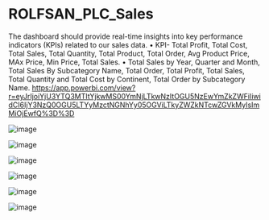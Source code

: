 # ROLFSAN_PLC_Sales
The dashboard should provide real-time insights into key performance indicators (KPIs) related to our sales data.
• KPI- Total Profit, Total Cost, Total Sales, Total Quantity, Total Product, Total Order, Avg Product Price, MAx Price, Min
Price, Total Sales.
• Total Sales by Year, Quarter and Month, Total Sales By Subcategory Name, Total Order, Total Profit, Total Sales, Total
Quantity and Total Cost by Continent, Total Order by Subcategory Name.
https://app.powerbi.com/view?r=eyJrIjoiYjU3YTQ3MTItYjkwMS00YmNjLTkwNzItOGU5NzEwYmZkZWFiIiwidCI6IjY3NzQ0OGU5LTYyMzctNGNhYy05OGViLTkyZWZkNTcwZGVkMyIsImMiOjEwfQ%3D%3D

![image](https://github.com/user-attachments/assets/cf38fbf9-90c2-4ccd-a6ca-ca940920daee)

![image](https://github.com/user-attachments/assets/8cc4c13c-b294-4ec7-832e-52651d650a68)

![image](https://github.com/user-attachments/assets/c9eb0c7c-2392-4e3f-a9c9-e3116807add2)

![image](https://github.com/user-attachments/assets/0a240ad9-8e9b-4491-b9e2-57ff2de386f6)

![image](https://github.com/user-attachments/assets/38124b4c-efc6-4b8f-a2d0-f6aba0b3729c)

![image](https://github.com/user-attachments/assets/21fca95a-53a6-4c1d-88d0-b6f0ee46705a)






